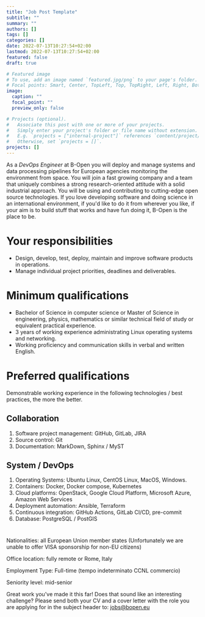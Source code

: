 ```yaml
---
title: "Job Post Template"
subtitle: ""
summary: ""
authors: []
tags: []
categories: []
date: 2022-07-13T10:27:54+02:00
lastmod: 2022-07-13T10:27:54+02:00
featured: false
draft: true

# Featured image
# To use, add an image named `featured.jpg/png` to your page's folder.
# Focal points: Smart, Center, TopLeft, Top, TopRight, Left, Right, BottomLeft, Bottom, BottomRight.
image:
  caption: ""
  focal_point: ""
  preview_only: false

# Projects (optional).
#   Associate this post with one or more of your projects.
#   Simply enter your project's folder or file name without extension.
#   E.g. `projects = ["internal-project"]` references `content/project/deep-learning/index.md`.
#   Otherwise, set `projects = []`.
projects: []
---
```


As a <!---
job title
-->
_DevOps Engineer_
at B-Open you will <!---
job short description
-->
deploy and manage systems and data processing pipelines for European agencies monitoring the environment from space. <!---
common foreword
-->
You will join a fast growing company and
a team that uniquely combines a strong research-oriented attitude with a solid industrial approach. You will be using and contributing to cutting-edge open source technologies.
If you love developing software and doing science in an international environment,
if you'd like to do it from wherever you like,
if your aim is to build stuff that works and have fun doing it,
B-Open is the place to be.

<!---
job long description
-->

# Your responsibilities

* Design, develop, test, deploy, maintain and improve software products in operations.
* Manage individual project priorities, deadlines and deliverables.


# Minimum qualifications

* Bachelor of Science in computer science or Master of Science in engineering, physics, mathematics or similar technical field of study or equivalent practical experience.
* 3 years of working experience administrating Linux operating systems and networking.
* Working proficiency and communication skills in verbal and written English.

# Preferred qualifications

Demonstrable working experience in the following technologies / best practices, the more the better.

## Collaboration

1. Software project management: GitHub, GitLab, JIRA
1. Source control: Git
1. Documentation: MarkDown, Sphinx / MyST

## System / DevOps

1. Operating Systems: Ubuntu Linux, CentOS Linux, MacOS, Windows.
1. Containers: Docker, Docker compose, Kubernetes
1. Cloud platforms: OpenStack, Google Cloud Platform, Microsoft Azure, Amazon Web Services
1. Deployment automation: Ansible, Terraform 
1. Continuous integration: GitHub Actions, GitLab CI/CD, pre-commit
1. Database: PostgreSQL / PostGIS

# 

<!---
common closing
-->

Nationalities: all European Union member states (Unfortunately we are unable to offer VISA sponsorship for non-EU citizens)

Office location: fully remote or Rome, Italy

Employment Type: Full-time (tempo indeterminato CCNL commercio)

Seniority level: mid-senior

Great work you've made it this far!
Does that sound like an interesting challenge?
Please send both your CV and a cover letter with the role you are applying for in the subject header to: jobs@bopen.eu
